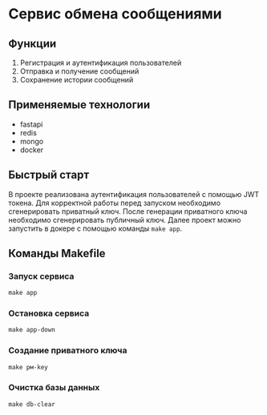 # Сервис обмена сообщениями

## Функции
1. Регистрация и аутентификация пользователей
2. Отправка и получение сообщений
3. Сохранение истории сообщений


## Применяемые технологии
- fastapi
- redis
- mongo
- docker

## Быстрый старт

В проекте реализована аутентификация пользователей с помощью JWT токена. Для корректной работы перед запуском необходимо сгенерировать приватный ключ. После генерации приватного ключа необходимо сгенерировать публичный ключ. Далее проект можно запустить в докере с помощью команды `make app`.

## Команды Makefile
### Запуск сервиса
```Makefile
make app
```
### Остановка сервиса
```Makefile
make app-down
```

### Создание приватного ключа
```Makefile
make pм-key
```

### Очистка базы данных
```Makefile
make db-clear
```

